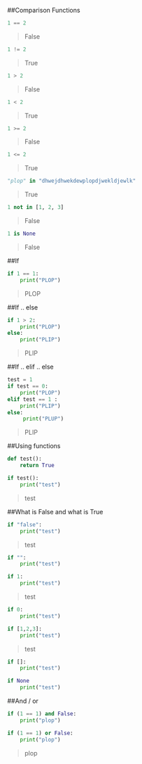 ##Comparison Functions
```python
1 == 2
```
> False
```python
1 != 2
```
> True
```python
1 > 2
```
> False
```python
1 < 2
```
> True
```python
1 >= 2
```
> False
```python
1 <= 2
```
> True
```python
"plop" in "dhwejdhwekdewplopdjwekldjewlk"
```
> True
```python
1 not in [1, 2, 3]
```
> False
```python
1 is None
```
> False

##If
```python
if 1 == 1:
    print("PLOP")
```
> PLOP

##If .. else
```python
if 1 > 2:
    print("PLOP")
else:
    print("PLIP")
```
> PLIP

##If .. elif .. else
```python
test = 1
if test == 0:
    print("PLOP")
elif test == 1 :
    print("PLIP")
else:
     print("PLUP")
```
> PLIP

##Using functions
```python
def test():
    return True

if test():
    print("test")
```
> test


##What is False and what is True
```python
if "false":
    print("test")
```
> test
```python
if "":
    print("test")
```
>
```python
if 1:
    print("test")
```
> test
```python
if 0:
    print("test")
```
>
```python
if [1,2,3]:
    print("test")
```
> test
```python
if []:
    print("test")
```
>
```python
if None
    print("test")
```
>

##And / or
```python
if (1 == 1) and False:
    print("plop")
```
>
```python
if (1 == 1) or False:
    print("plop")
```
> plop
